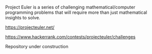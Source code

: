Project Euler is a series of challenging mathematical/computer programming problems that will require more than just mathematical insights to solve. 

https://projecteuler.net/

https://www.hackerrank.com/contests/projecteuler/challenges

Repository under construction
